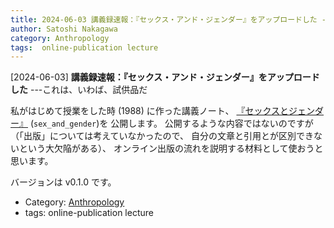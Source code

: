 ```yaml
---
title: 2024-06-03 講義録速報：『セックス・アンド・ジェンダー』をアップロードした ---これは、いわば、試供品だ
author: Satoshi Nakagawa
category: Anthropology
tags:  online-publication lecture
---
```


[2024-06-03] **講義録速報：『セックス・アンド・ジェンダー』をアップロードした**  ---これは、いわば、試供品だ

 私がはじめて授業をした時 (1988) に作った講義ノート、
[『セックスとジェンダー』](http://www.merapano.net/~satoshi/anthrop/class-md/sex_and_gender/) (`sex_and_gender`)を
公開します。
公開するような内容ではないのですが
（「出版」については考えていなかったので、
自分の文章と引用とが区別できないという大欠陥がある）、
オンライン出版の流れを説明する材料として使おうと思います。

 バージョンは v0.1.0 です。

- Category: [Anthropology](https://merapano.github.io/categories.html#Anthropology)
- tags:  online-publication lecture
